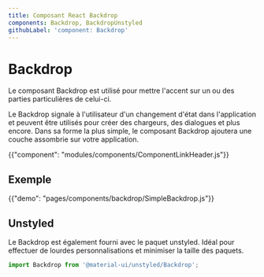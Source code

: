 ```yaml
---
title: Composant React Backdrop
components: Backdrop, BackdropUnstyled
githubLabel: 'component: Backdrop'
---
```


# Backdrop

<p class="description">Le composant Backdrop est utilisé pour mettre l'accent sur un ou des parties particulières de celui-ci.</p>

Le Backdrop signale à l'utilisateur d'un changement d'état dans l'application et peuvent être utilisés pour créer des chargeurs, des dialogues et plus encore. Dans sa forme la plus simple, le composant Backdrop ajoutera une couche assombrie sur votre application.

{{"component": "modules/components/ComponentLinkHeader.js"}}

## Exemple

{{"demo": "pages/components/backdrop/SimpleBackdrop.js"}}

## Unstyled

Le Backdrop est également fourni avec le paquet unstyled. Idéal pour effectuer de lourdes personnalisations et minimiser la taille des paquets.

```js
import Backdrop from '@material-ui/unstyled/Backdrop';
```
